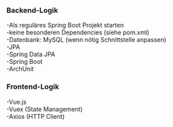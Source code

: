 ### Backend-Logik

-Als reguläres Spring Boot Projekt starten <br>
-keine besonderen Dependencies (siehe pom.xml) <br>
-Datenbank: MySQL (wenn nötig Schnittstelle anpassen)<br>
-JPA<br>
-Spring Data JPA<br>
-Spring Boot<br>
-ArchUnit<br>

### Frontend-Logik

-Vue.js<br>
-Vuex (State Management)<br>
-Axios (HTTP Client)<br>

